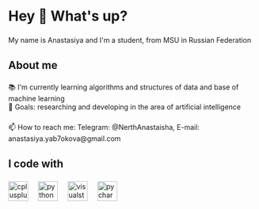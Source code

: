 <h1 align="left">Hey 👋 What's up?</h1>

###

<p align="left">My name is Anastasiya and I'm a student, from MSU in Russian Federation</p>

###

<h2 align="left">About me</h2>

###

<p align="left">📚 I'm currently learning algorithms and structures of data and base of machine learning <br>🎯 Goals: researching and developing in the area of artificial intelligence</p>

###

<p align="left">📫 How to reach me: Telegram: @NerthAnastaisha, E-mail: anastasiya.yab7okova@gmail.com </p>

###

<h2 align="left">I code with</h2>

###

<div align="left">
  <img src="https://cdn.jsdelivr.net/gh/devicons/devicon/icons/cplusplus/cplusplus-original.svg" height="40" alt="cplusplus logo"  />
  <img width="12" />
  <img src="https://cdn.jsdelivr.net/gh/devicons/devicon/icons/python/python-original.svg" height="40" alt="python logo"  />
  <img width="12" />
  <img src="https://cdn.jsdelivr.net/gh/devicons/devicon/icons/visualstudio/visualstudio-plain.svg" height="40" alt="visualstudio logo"  />
  <img width="12" />
  <img src="https://cdn.jsdelivr.net/gh/devicons/devicon/icons/pycharm/pycharm-original.svg" height="40" alt="pycharm logo"  />
</div>

###





